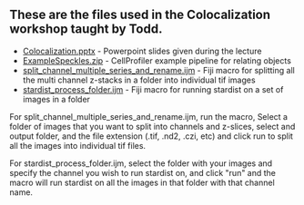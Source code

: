 ## These are the files used in the Colocalization workshop taught by Todd.
* [Colocalization.pptx](./Colocalization.pptx) - Powerpoint slides given during the lecture
* [ExampleSpeckles.zip](./ExampleSpeckles.zip) - CellProfiler example pipeline for relating objects
* [split_channel_multiple_series_and_rename.ijm](./split_channel_multiple_series_and_rename.ijm) - Fiji macro for splitting all the multi channel z-stacks in a folder into individual tif images
* [stardist_process_folder.ijm](./stardist_process_folder.ijm) - Fiji macro for running stardist on a set of images in a folder


For split_channel_multiple_series_and_rename.ijm, run the macro, Select a folder of images that you want to split into channels and z-slices, select and output folder, and the file extension (.tif, .nd2, .czi, etc) and click run to split all the images into individual tif files.

For stardist_process_folder.ijm, select the folder with your images and specify the channel you wish to run stardist on, and click "run" and the macro will run stardist on all the images in that folder with that channel name. 
